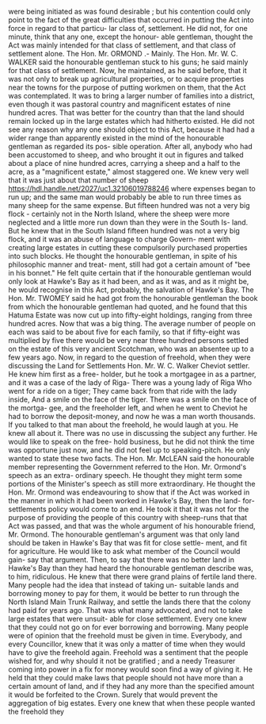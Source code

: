 were being initiated as was found desirable ; but his contention could only point to the fact of the great difficulties that occurred in putting the Act into force in regard to that particu- lar class of, settlement. He did not, for one minute, think that any one, except the honour- able gentleman, thought the Act was mainly intended for that class of settlement, and that class of settlement alone. The Hon. Mr. ORMOND .- Mainly. The Hon. Mr. W. C. WALKER said the honourable gentleman stuck to his guns; he said mainly for that class of settlement. Now, he maintained, as he said before, that it was not only to break up agricultural properties, or to acquire properties near the towns for the purpose of putting workmen on them, that the Act was contemplated. It was to bring a larger number of families into a district, even though it was pastoral country and magnificent estates of nine hundred acres. That was better for the country than that the land should remain locked up in the large estates which had hitherto existed. He did not see any reason why any one should object to this Act, because it had had a wider range than apparently existed in the mind of the honourable gentleman as regarded its pos- sible operation. After all, anybody who had been accustomed to sheep, and who brought it out in figures and talked about a place of nine hundred acres, carrying a sheep and a half to the acre, as a "magnificent estate," almost staggered one. We knew very well that it was just about that number of sheep https://hdl.handle.net/2027/uc1.32106019788246 where expenses began to run up; and the same man would probably be able to run three times as many sheep for the same expense. But fifteen hundred was not a very big flock - certainly not in the North Island, where the sheep were more neglected and a little more run down than they were in the South Is- land. But he knew that in the South Island fifteen hundred was not a very big flock, and it was an abuse of language to charge Govern- ment with creating large estates in cutting these compulsorily purchased properties into such blocks. He thought the honourable gentleman, in spite of his philosophic manner and treat- ment, still had got a certain amount of "bee in his bonnet." He felt quite certain that if the honourable gentleman would only look at Hawke's Bay as it had been, and as it was, and as it might be, he would recognise in this Act, probably, the salvation of Hawke's Bay. The Hon. Mr. TWOMEY said he had got from the honourable gentleman the book from which the honourable gentleman had quoted, and he found that this Hatuma Estate was now cut up into fifty-eight holdings, ranging from three hundred acres. Now that was a big thing. The average number of people on each was said to be about five for each family, so that if fifty-eight was multiplied by five there would be very near three hundred persons settled on the estate of this very ancient Scotchman, who was an absentee up to a few years ago. Now, in regard to the question of freehold, when they were discussing the Land for Settlements Hon. Mr. W. C. Walker Cheviot settler. He knew him first as a free- holder, but he took a mortgagee in as a partner, and it was a case of the lady of Riga- There was a young lady of Riga Who went for a ride on a tiger; They came back from that ride with the lady inside, And a smile on the face of the tiger. There was a smile on the face of the mortga- gee, and the freeholder left, and when he went to Cheviot he had to borrow the deposit-money, and now he was a man worth thousands. If you talked to that man about the freehold, he would laugh at you. He knew all about it. There was no use in discussing the subject any further. He would like to speak on the free- hold business, but he did not think the time was opportune just now, and he did not feel up to speaking-pitch. He only wanted to state these two facts. The Hon. Mr. McLEAN said the honourable member representing the Government referred to the Hon. Mr. Ormond's speech as an extra- ordinary speech. He thought they might term some portions of the Minister's speech as still more extraordinary. He thought the Hon. Mr. Ormond was endeavouring to show that if the Act was worked in the manner in which it had been worked in Hawke's Bay, then the land- for-settlements policy would come to an end. He took it that it was not for the purpose of providing the people of this country with sheep-runs that that Act was passed, and that was the whole argument of his honourable friend, Mr. Ormond. The honourable gentleman's argument was that only land should be taken in Hawke's Bay that was fit for close settle- ment, and fit for agriculture. He would like to ask what member of the Council would gain- say that argument. Then, to say that there was no better land in Hawke's Bay than they had heard the honourable gentleman describe was, to him, ridiculous. He knew that there were grand plains of fertile land there. Many people had the idea that instead of taking un- suitable lands and borrowing money to pay for them, it would be better to run through the North Island Main Trunk Railway, and settle the lands there that the colony had paid for years ago. That was what many advocated, and not to take large estates that were unsuit- able for close settlement. Every one knew that they could not go on for ever borrowing and borrowing. Many people were of opinion that the freehold must be given in time. Everybody, and every Councillor, knew that it was only a matter of time when they would have to give the freehold again. Freehold was a sentiment that the people wished for, and why should it not be gratified ; and a needy Treasurer coming into power in a fix for money would soon find a way of giving it. He held that they could make laws that people should not have more than a certain amount of land, and if they had any more than the specified amount it would be forfeited to the Crown. Surely that would prevent the aggregation of big estates. Every one knew that when these people wanted the freehold they 